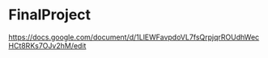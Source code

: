 # FinalProject
https://docs.google.com/document/d/1LlEWFavpdoVL7fsQrpjqrROUdhWecHCt8RKs7OJv2hM/edit
